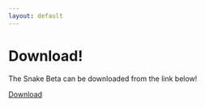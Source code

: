 ```yaml
---
layout: default
---
```


# [](#header-1)Download!

The Snake Beta can be downloaded from the link below!

[Download](https://github.com/ChrisMott97/Snake/releases/download/1.7.0/SnakeExe.zip)


